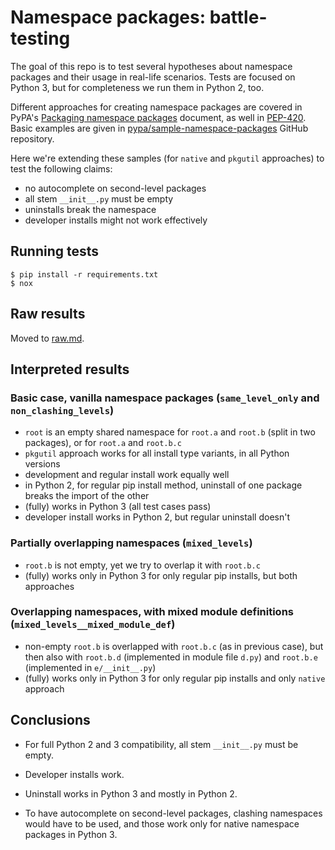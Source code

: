 # Namespace packages: battle-testing

The goal of this repo is to test several hypotheses about namespace packages and
their usage in real-life scenarios. Tests are focused on Python 3, but for
completeness we run them in Python 2, too.

Different approaches for creating namespace packages are covered in PyPA's
[Packaging namespace packages](https://packaging.python.org/guides/packaging-namespace-packages/)
document, as well in [PEP-420](https://www.python.org/dev/peps/pep-0420).
Basic examples are given in [pypa/sample-namespace-packages](https://github.com/pypa/sample-namespace-packages)
GitHub repository.

Here we're extending these samples (for `native` and `pkgutil` approaches) to
test the following claims:

 - no autocomplete on second-level packages
 - all stem `__init__.py` must be empty
 - uninstalls break the namespace
 - developer installs might not work effectively

## Running tests

    $ pip install -r requirements.txt
    $ nox

## Raw results

Moved to [raw.md](raw.md).

## Interpreted results

### Basic case, vanilla namespace packages (`same_level_only` and `non_clashing_levels`)

  - `root` is an empty shared namespace for `root.a` and `root.b` (split in two packages),
    or for `root.a` and `root.b.c`
  - `pkgutil` approach works for all install type variants, in all Python versions
  - development and regular install work equally well
  - in Python 2, for regular pip install method, uninstall of one package breaks the import of the other
  - (fully) works in Python 3 (all test cases pass)
  - developer install works in Python 2, but regular uninstall doesn't

### Partially overlapping namespaces (`mixed_levels`)

  - `root.b` is not empty, yet we try to overlap it with `root.b.c`
  - (fully) works only in Python 3 for only regular pip installs, but both approaches

### Overlapping namespaces, with mixed module definitions (`mixed_levels__mixed_module_def`)

  - non-empty `root.b` is overlapped with `root.b.c` (as in previous case), but then also
    with `root.b.d` (implemented in module file `d.py`) and `root.b.e` (implemented in `e/__init__.py`)
  - (fully) works only in Python 3 for only regular pip installs and only `native` approach

## Conclusions

  - For full Python 2 and 3 compatibility, all stem `__init__.py` must be empty.

  - Developer installs work.

  - Uninstall works in Python 3 and mostly in Python 2.

  - To have autocomplete on second-level packages, clashing namespaces would have to be used,
    and those work only for native namespace packages in Python 3.
